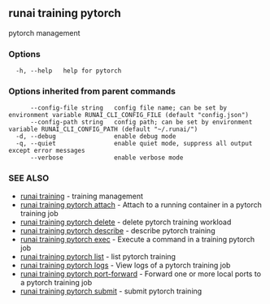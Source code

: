 ## runai training pytorch

pytorch management

### Options

```
  -h, --help   help for pytorch
```

### Options inherited from parent commands

```
      --config-file string   config file name; can be set by environment variable RUNAI_CLI_CONFIG_FILE (default "config.json")
      --config-path string   config path; can be set by environment variable RUNAI_CLI_CONFIG_PATH (default "~/.runai/")
  -d, --debug                enable debug mode
  -q, --quiet                enable quiet mode, suppress all output except error messages
      --verbose              enable verbose mode
```

### SEE ALSO

* [runai training](runai_training.md)	 - training management
* [runai training pytorch attach](runai_training_pytorch_attach.md)	 - Attach to a running container in a pytorch training job
* [runai training pytorch delete](runai_training_pytorch_delete.md)	 - delete pytorch training workload
* [runai training pytorch describe](runai_training_pytorch_describe.md)	 - describe pytorch training
* [runai training pytorch exec](runai_training_pytorch_exec.md)	 - Execute a command in a training pytorch job
* [runai training pytorch list](runai_training_pytorch_list.md)	 - list pytorch training
* [runai training pytorch logs](runai_training_pytorch_logs.md)	 - View logs of a pytorch training job
* [runai training pytorch port-forward](runai_training_pytorch_port-forward.md)	 - Forward one or more local ports to a pytorch training job
* [runai training pytorch submit](runai_training_pytorch_submit.md)	 - submit pytorch training

